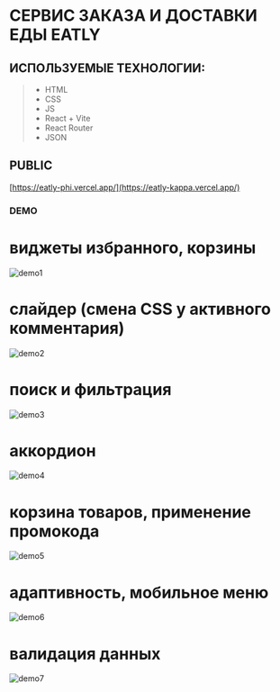 # СЕРВИС ЗАКАЗА И ДОСТАВКИ ЕДЫ EATLY

## ИСПОЛЬЗУЕМЫЕ ТЕХНОЛОГИИ:
> + HTML
> + CSS
> + JS
> + React + Vite 
> + React Router
> + JSON

## PUBLIC
  [https://eatly-phi.vercel.app/](https://eatly-kappa.vercel.app/)
  
### DEMO
# виджеты избранного, корзины
![demo1](https://github.com/olymuzyka-intensive/eatly-react/assets/137098489/4629e22f-3675-48a1-a3de-cfcf8c8d9861)
# слайдер (смена CSS у активного комментария)
![demo2](https://github.com/olymuzyka-intensive/eatly-react/assets/137098489/37b3f710-90dd-4e35-8074-899e88dc047b)
# поиск и фильтрация
![demo3](https://github.com/olymuzyka-intensive/eatly-react/assets/137098489/37d25941-d68d-4e8f-b8af-a9514c0a54a2)
# аккордион
![demo4](https://github.com/olymuzyka-intensive/eatly-react/assets/137098489/9569b909-4261-4947-87d7-d389acf3b014)
# корзина товаров, применение промокода
![demo5](https://github.com/olymuzyka-intensive/eatly-react/assets/137098489/d3eadff5-61a5-4d4d-9890-b5807cde8822)
# адаптивность, мобильное меню
![demo6](https://github.com/olymuzyka-intensive/eatly-react/assets/137098489/96d579cc-537e-4541-b758-1f5b773cee94)
# валидация данных
![demo7](https://github.com/olymuzyka-intensive/eatly-react/assets/137098489/2ae9356a-2582-4e83-97b1-e26a282ab7ea)

